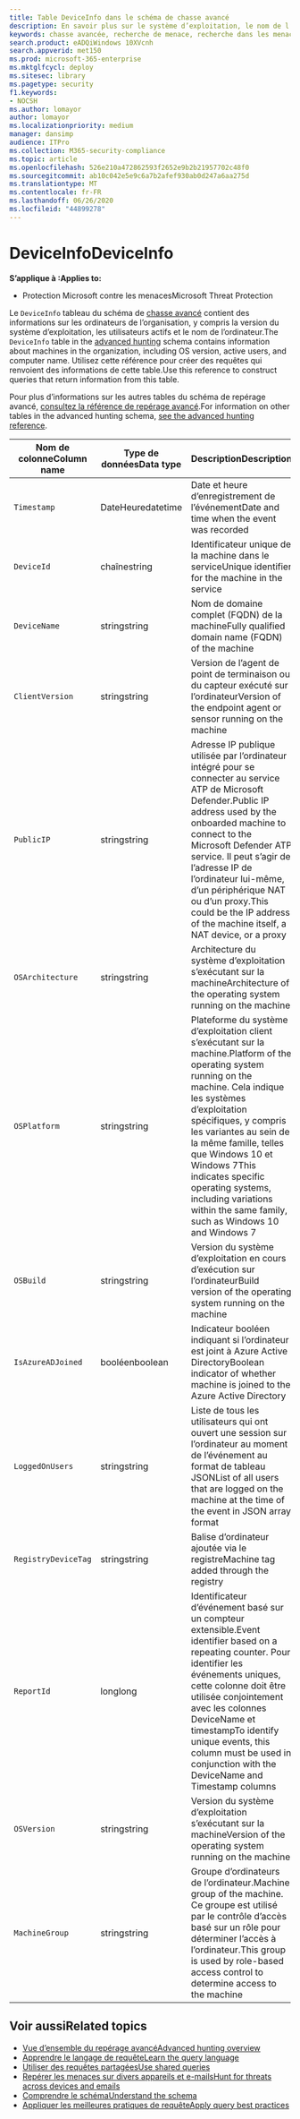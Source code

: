```yaml
---
title: Table DeviceInfo dans le schéma de chasse avancé
description: En savoir plus sur le système d’exploitation, le nom de l’ordinateur et d’autres informations sur l’ordinateur dans le tableau DeviceInfo du schéma de chasse avancé
keywords: chasse avancée, recherche de menace, recherche dans les menaces informatiques, protection contre les menaces Microsoft, Microsoft 365, MTP, M365, recherche, requête, télémétrie, référence de schéma, Kusto, table, colonne, type de données, description, MachineInfo, DeviceInfo, appareil, ordinateur, système d’exploitation, plateforme, utilisateurs
search.product: eADQiWindows 10XVcnh
search.appverid: met150
ms.prod: microsoft-365-enterprise
ms.mktglfcycl: deploy
ms.sitesec: library
ms.pagetype: security
f1.keywords:
- NOCSH
ms.author: lomayor
author: lomayor
ms.localizationpriority: medium
manager: dansimp
audience: ITPro
ms.collection: M365-security-compliance
ms.topic: article
ms.openlocfilehash: 526e210a472862593f2652e9b2b21957702c48f0
ms.sourcegitcommit: ab10c042e5e9c6a7b2afef930ab0d247a6aa275d
ms.translationtype: MT
ms.contentlocale: fr-FR
ms.lasthandoff: 06/26/2020
ms.locfileid: "44899278"
---
```

# <a name="deviceinfo"></a><span data-ttu-id="b097f-104">DeviceInfo</span><span class="sxs-lookup"><span data-stu-id="b097f-104">DeviceInfo</span></span>

<span data-ttu-id="b097f-105">**S’applique à :**</span><span class="sxs-lookup"><span data-stu-id="b097f-105">**Applies to:**</span></span>
- <span data-ttu-id="b097f-106">Protection Microsoft contre les menaces</span><span class="sxs-lookup"><span data-stu-id="b097f-106">Microsoft Threat Protection</span></span>



<span data-ttu-id="b097f-107">Le `DeviceInfo` tableau du schéma de [chasse avancé](advanced-hunting-overview.md) contient des informations sur les ordinateurs de l’organisation, y compris la version du système d’exploitation, les utilisateurs actifs et le nom de l’ordinateur.</span><span class="sxs-lookup"><span data-stu-id="b097f-107">The `DeviceInfo` table in the [advanced hunting](advanced-hunting-overview.md) schema contains information about machines in the organization, including OS version, active users, and computer name.</span></span> <span data-ttu-id="b097f-108">Utilisez cette référence pour créer des requêtes qui renvoient des informations de cette table.</span><span class="sxs-lookup"><span data-stu-id="b097f-108">Use this reference to construct queries that return information from this table.</span></span>

<span data-ttu-id="b097f-109">Pour plus d’informations sur les autres tables du schéma de repérage avancé, [consultez la référence de repérage avancé](advanced-hunting-schema-tables.md).</span><span class="sxs-lookup"><span data-stu-id="b097f-109">For information on other tables in the advanced hunting schema, [see the advanced hunting reference](advanced-hunting-schema-tables.md).</span></span>

| <span data-ttu-id="b097f-110">Nom de colonne</span><span class="sxs-lookup"><span data-stu-id="b097f-110">Column name</span></span> | <span data-ttu-id="b097f-111">Type de données</span><span class="sxs-lookup"><span data-stu-id="b097f-111">Data type</span></span> | <span data-ttu-id="b097f-112">Description</span><span class="sxs-lookup"><span data-stu-id="b097f-112">Description</span></span> |
|-------------|-----------|-------------|
| `Timestamp` | <span data-ttu-id="b097f-113">DateHeure</span><span class="sxs-lookup"><span data-stu-id="b097f-113">datetime</span></span> | <span data-ttu-id="b097f-114">Date et heure d’enregistrement de l’événement</span><span class="sxs-lookup"><span data-stu-id="b097f-114">Date and time when the event was recorded</span></span> |
| `DeviceId` | <span data-ttu-id="b097f-115">chaîne</span><span class="sxs-lookup"><span data-stu-id="b097f-115">string</span></span> | <span data-ttu-id="b097f-116">Identificateur unique de la machine dans le service</span><span class="sxs-lookup"><span data-stu-id="b097f-116">Unique identifier for the machine in the service</span></span> |
| `DeviceName` | <span data-ttu-id="b097f-117">string</span><span class="sxs-lookup"><span data-stu-id="b097f-117">string</span></span> | <span data-ttu-id="b097f-118">Nom de domaine complet (FQDN) de la machine</span><span class="sxs-lookup"><span data-stu-id="b097f-118">Fully qualified domain name (FQDN) of the machine</span></span> |
| `ClientVersion` | <span data-ttu-id="b097f-119">string</span><span class="sxs-lookup"><span data-stu-id="b097f-119">string</span></span> | <span data-ttu-id="b097f-120">Version de l’agent de point de terminaison ou du capteur exécuté sur l’ordinateur</span><span class="sxs-lookup"><span data-stu-id="b097f-120">Version of the endpoint agent or sensor running on the machine</span></span> |
| `PublicIP` | <span data-ttu-id="b097f-121">string</span><span class="sxs-lookup"><span data-stu-id="b097f-121">string</span></span> | <span data-ttu-id="b097f-122">Adresse IP publique utilisée par l’ordinateur intégré pour se connecter au service ATP de Microsoft Defender.</span><span class="sxs-lookup"><span data-stu-id="b097f-122">Public IP address used by the onboarded machine to connect to the Microsoft Defender ATP service.</span></span> <span data-ttu-id="b097f-123">Il peut s’agir de l’adresse IP de l’ordinateur lui-même, d’un périphérique NAT ou d’un proxy.</span><span class="sxs-lookup"><span data-stu-id="b097f-123">This could be the IP address of the machine itself, a NAT device, or a proxy</span></span> |
| `OSArchitecture` | <span data-ttu-id="b097f-124">string</span><span class="sxs-lookup"><span data-stu-id="b097f-124">string</span></span> | <span data-ttu-id="b097f-125">Architecture du système d’exploitation s’exécutant sur la machine</span><span class="sxs-lookup"><span data-stu-id="b097f-125">Architecture of the operating system running on the machine</span></span> |
| `OSPlatform` | <span data-ttu-id="b097f-126">string</span><span class="sxs-lookup"><span data-stu-id="b097f-126">string</span></span> | <span data-ttu-id="b097f-127">Plateforme du système d’exploitation client s’exécutant sur la machine.</span><span class="sxs-lookup"><span data-stu-id="b097f-127">Platform of the operating system running on the machine.</span></span> <span data-ttu-id="b097f-128">Cela indique les systèmes d’exploitation spécifiques, y compris les variantes au sein de la même famille, telles que Windows 10 et Windows 7</span><span class="sxs-lookup"><span data-stu-id="b097f-128">This indicates specific operating systems, including variations within the same family, such as Windows 10 and Windows 7</span></span> |
| `OSBuild` | <span data-ttu-id="b097f-129">string</span><span class="sxs-lookup"><span data-stu-id="b097f-129">string</span></span> | <span data-ttu-id="b097f-130">Version du système d’exploitation en cours d’exécution sur l’ordinateur</span><span class="sxs-lookup"><span data-stu-id="b097f-130">Build version of the operating system running on the machine</span></span> |
| `IsAzureADJoined` | <span data-ttu-id="b097f-131">booléen</span><span class="sxs-lookup"><span data-stu-id="b097f-131">boolean</span></span> | <span data-ttu-id="b097f-132">Indicateur booléen indiquant si l’ordinateur est joint à Azure Active Directory</span><span class="sxs-lookup"><span data-stu-id="b097f-132">Boolean indicator of whether machine is joined to the Azure Active Directory</span></span> |
| `LoggedOnUsers` | <span data-ttu-id="b097f-133">string</span><span class="sxs-lookup"><span data-stu-id="b097f-133">string</span></span> | <span data-ttu-id="b097f-134">Liste de tous les utilisateurs qui ont ouvert une session sur l’ordinateur au moment de l’événement au format de tableau JSON</span><span class="sxs-lookup"><span data-stu-id="b097f-134">List of all users that are logged on the machine at the time of the event in JSON array format</span></span> |
| `RegistryDeviceTag` | <span data-ttu-id="b097f-135">string</span><span class="sxs-lookup"><span data-stu-id="b097f-135">string</span></span> | <span data-ttu-id="b097f-136">Balise d’ordinateur ajoutée via le registre</span><span class="sxs-lookup"><span data-stu-id="b097f-136">Machine tag added through the registry</span></span> |
| `ReportId` | <span data-ttu-id="b097f-137">long</span><span class="sxs-lookup"><span data-stu-id="b097f-137">long</span></span> | <span data-ttu-id="b097f-138">Identificateur d’événement basé sur un compteur extensible.</span><span class="sxs-lookup"><span data-stu-id="b097f-138">Event identifier based on a repeating counter.</span></span> <span data-ttu-id="b097f-139">Pour identifier les événements uniques, cette colonne doit être utilisée conjointement avec les colonnes DeviceName et timestamp</span><span class="sxs-lookup"><span data-stu-id="b097f-139">To identify unique events, this column must be used in conjunction with the DeviceName and Timestamp columns</span></span> |
| `OSVersion` | <span data-ttu-id="b097f-140">string</span><span class="sxs-lookup"><span data-stu-id="b097f-140">string</span></span> | <span data-ttu-id="b097f-141">Version du système d’exploitation s’exécutant sur la machine</span><span class="sxs-lookup"><span data-stu-id="b097f-141">Version of the operating system running on the machine</span></span> |
| `MachineGroup` | <span data-ttu-id="b097f-142">string</span><span class="sxs-lookup"><span data-stu-id="b097f-142">string</span></span> | <span data-ttu-id="b097f-143">Groupe d’ordinateurs de l’ordinateur.</span><span class="sxs-lookup"><span data-stu-id="b097f-143">Machine group of the machine.</span></span> <span data-ttu-id="b097f-144">Ce groupe est utilisé par le contrôle d’accès basé sur un rôle pour déterminer l’accès à l’ordinateur.</span><span class="sxs-lookup"><span data-stu-id="b097f-144">This group is used by role-based access control to determine access to the machine</span></span> |

## <a name="related-topics"></a><span data-ttu-id="b097f-145">Voir aussi</span><span class="sxs-lookup"><span data-stu-id="b097f-145">Related topics</span></span>
- [<span data-ttu-id="b097f-146">Vue d’ensemble du repérage avancé</span><span class="sxs-lookup"><span data-stu-id="b097f-146">Advanced hunting overview</span></span>](advanced-hunting-overview.md)
- [<span data-ttu-id="b097f-147">Apprendre le langage de requête</span><span class="sxs-lookup"><span data-stu-id="b097f-147">Learn the query language</span></span>](advanced-hunting-query-language.md)
- [<span data-ttu-id="b097f-148">Utiliser des requêtes partagées</span><span class="sxs-lookup"><span data-stu-id="b097f-148">Use shared queries</span></span>](advanced-hunting-shared-queries.md)
- [<span data-ttu-id="b097f-149">Repérer les menaces sur divers appareils et e-mails</span><span class="sxs-lookup"><span data-stu-id="b097f-149">Hunt for threats across devices and emails</span></span>](advanced-hunting-query-emails-devices.md)
- [<span data-ttu-id="b097f-150">Comprendre le schéma</span><span class="sxs-lookup"><span data-stu-id="b097f-150">Understand the schema</span></span>](advanced-hunting-schema-tables.md)
- [<span data-ttu-id="b097f-151">Appliquer les meilleures pratiques de requête</span><span class="sxs-lookup"><span data-stu-id="b097f-151">Apply query best practices</span></span>](advanced-hunting-best-practices.md)
